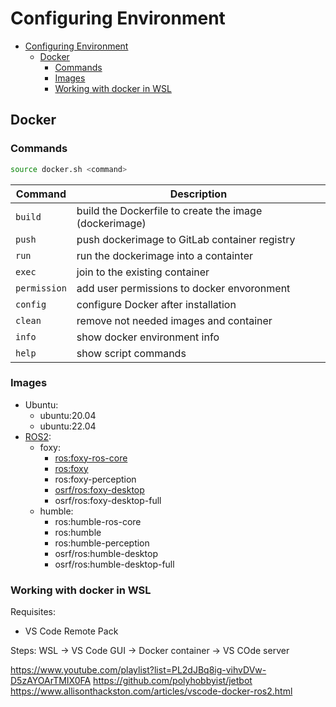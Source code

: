 # Configuring Environment

- [Configuring Environment](#configuring-environment)
  - [Docker](#docker)
    - [Commands](#commands)
    - [Images](#images)
    - [Working with docker in WSL](#working-with-docker-in-wsl)


## Docker

### Commands

```sh
source docker.sh <command>
```

| Command      | Description                                            |
| ------------ | ------------------------------------------------------ |
| `build`      | build the Dockerfile to create the image (dockerimage) |
| `push`       | push dockerimage to GitLab container registry          |
| `run`        | run the dockerimage into a containter                  |
| `exec`       | join to the existing container                         |
| `permission` | add user permissions to docker envoronment             |
| `config`     | configure Docker after installation                    |
| `clean`      | remove not needed images and container                 |
| `info`       | show docker environment info                           |
| `help`       | show script commands                                   |


### Images
* Ubuntu:
  * ubuntu:20.04
  * ubuntu:22.04
* [ROS2](https://github.com/osrf/docker_images/tree/3f4fbca923d80f834f3a89b5960bad5582652519):
  * foxy:
    * [ros:foxy-ros-core](https://github.com/osrf/docker_images/blob/11c613986e35a1f36fd0fa18b49173e0c564cf1d/ros/foxy/ubuntu/focal/ros-core/Dockerfile)
    * [ros:foxy](https://github.com/osrf/docker_images/blob/df19ab7d5993d3b78a908362cdcd1479a8e78b35/ros/foxy/ubuntu/focal/ros-base/Dockerfile)
    * ros:foxy-perception
    * [osrf/ros:foxy-desktop](https://hub.docker.com/layers/osrf/ros/foxy-desktop/images/sha256-16b5de92feb29d59d4bf75f42650f81a7722089f2291cb4fe126d8aa42a93238?context=explore)
    * osrf/ros:foxy-desktop-full
  * humble:
    * ros:humble-ros-core
    * ros:humble
    * ros:humble-perception
    * osrf/ros:humble-desktop
    * osrf/ros:humble-desktop-full

### Working with docker in WSL
Requisites:
- VS Code Remote Pack

Steps:
WSL -> VS Code GUI -> Docker container -> VS COde server

https://www.youtube.com/playlist?list=PL2dJBq8ig-vihvDVw-D5zAYOArTMIX0FA
https://github.com/polyhobbyist/jetbot
https://www.allisonthackston.com/articles/vscode-docker-ros2.html
